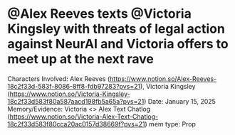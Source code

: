 # @Alex Reeves texts @Victoria Kingsley with threats of legal action against NeurAI and Victoria offers to meet up at the next rave

Characters Involved: Alex Reeves (https://www.notion.so/Alex-Reeves-18c2f33d-583f-8086-8ff8-fdb97283?pvs=21), Victoria Kingsley (https://www.notion.so/Victoria-Kingsley-18c2f33d583f80a587aacd198fb5a65a?pvs=21)
Date: January 15, 2025
Memory/Evidence: Victoria <> Alex Text Chatlog (https://www.notion.so/Victoria-Alex-Text-Chatlog-18c2f33d583f80cca20ac0157d38669f?pvs=21)
mem type: Prop
